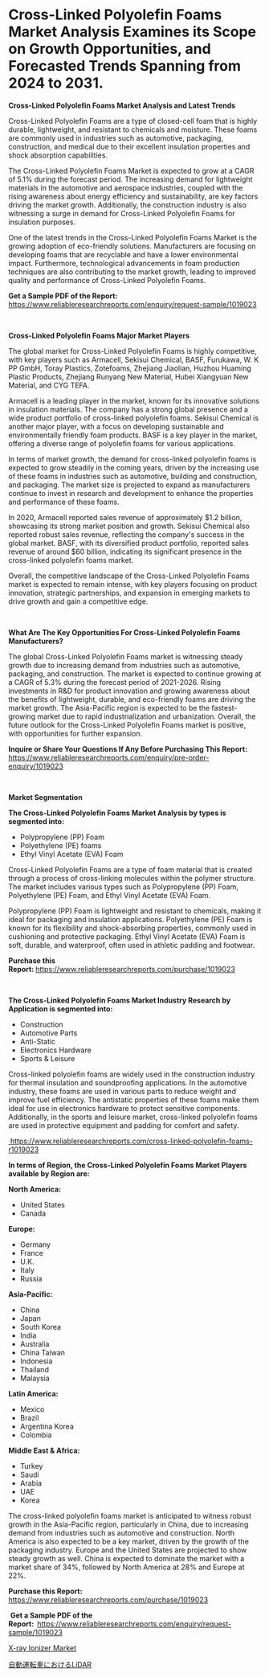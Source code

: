 <p><h1>Cross-Linked Polyolefin Foams Market Analysis Examines its Scope on Growth Opportunities, and Forecasted Trends Spanning from 2024 to 2031.</h1></p><p><strong>Cross-Linked Polyolefin Foams Market Analysis and Latest Trends</strong></p>
<p><p>Cross-Linked Polyolefin Foams are a type of closed-cell foam that is highly durable, lightweight, and resistant to chemicals and moisture. These foams are commonly used in industries such as automotive, packaging, construction, and medical due to their excellent insulation properties and shock absorption capabilities.</p><p>The Cross-Linked Polyolefin Foams Market is expected to grow at a CAGR of 5.1% during the forecast period. The increasing demand for lightweight materials in the automotive and aerospace industries, coupled with the rising awareness about energy efficiency and sustainability, are key factors driving the market growth. Additionally, the construction industry is also witnessing a surge in demand for Cross-Linked Polyolefin Foams for insulation purposes.</p><p>One of the latest trends in the Cross-Linked Polyolefin Foams Market is the growing adoption of eco-friendly solutions. Manufacturers are focusing on developing foams that are recyclable and have a lower environmental impact. Furthermore, technological advancements in foam production techniques are also contributing to the market growth, leading to improved quality and performance of Cross-Linked Polyolefin Foams.</p></p>
<p><strong>Get a Sample PDF of the Report:&nbsp;</strong> <a href="https://www.reliableresearchreports.com/enquiry/request-sample/1019023">https://www.reliableresearchreports.com/enquiry/request-sample/1019023</a></p>
<p>&nbsp;</p>
<p><strong>Cross-Linked Polyolefin Foams Major Market Players</strong></p>
<p><p>The global market for Cross-Linked Polyolefin Foams is highly competitive, with key players such as Armacell, Sekisui Chemical, BASF, Furukawa, W. K PP GmbH, Toray Plastics, Zotefoams, Zhejiang Jiaolian, Huzhou Huaming Plastic Products, Zhejiang Runyang New Material, Hubei Xiangyuan New Material, and CYG TEFA.</p><p>Armacell is a leading player in the market, known for its innovative solutions in insulation materials. The company has a strong global presence and a wide product portfolio of cross-linked polyolefin foams. Sekisui Chemical is another major player, with a focus on developing sustainable and environmentally friendly foam products. BASF is a key player in the market, offering a diverse range of polyolefin foams for various applications.</p><p>In terms of market growth, the demand for cross-linked polyolefin foams is expected to grow steadily in the coming years, driven by the increasing use of these foams in industries such as automotive, building and construction, and packaging. The market size is projected to expand as manufacturers continue to invest in research and development to enhance the properties and performance of these foams.</p><p>In 2020, Armacell reported sales revenue of approximately $1.2 billion, showcasing its strong market position and growth. Sekisui Chemical also reported robust sales revenue, reflecting the company's success in the global market. BASF, with its diversified product portfolio, reported sales revenue of around $60 billion, indicating its significant presence in the cross-linked polyolefin foams market.</p><p>Overall, the competitive landscape of the Cross-Linked Polyolefin Foams market is expected to remain intense, with key players focusing on product innovation, strategic partnerships, and expansion in emerging markets to drive growth and gain a competitive edge.</p></p>
<p>&nbsp;</p>
<p><strong>What Are The Key Opportunities For Cross-Linked Polyolefin Foams Manufacturers?</strong></p>
<p><p>The global Cross-Linked Polyolefin Foams market is witnessing steady growth due to increasing demand from industries such as automotive, packaging, and construction. The market is expected to continue growing at a CAGR of 5.3% during the forecast period of 2021-2026. Rising investments in R&D for product innovation and growing awareness about the benefits of lightweight, durable, and eco-friendly foams are driving the market growth. The Asia-Pacific region is expected to be the fastest-growing market due to rapid industrialization and urbanization. Overall, the future outlook for the Cross-Linked Polyolefin Foams market is positive, with opportunities for further expansion.</p></p>
<p><strong>Inquire or Share Your Questions If Any Before Purchasing This Report:</strong> <a href="https://www.reliableresearchreports.com/enquiry/pre-order-enquiry/1019023">https://www.reliableresearchreports.com/enquiry/pre-order-enquiry/1019023</a></p>
<p>&nbsp;</p>
<p><strong>Market Segmentation</strong></p>
<p><strong>The Cross-Linked Polyolefin Foams Market Analysis by types is segmented into:</strong></p>
<p><ul><li>Polypropylene (PP) Foam</li><li>Polyethylene (PE) foams</li><li>Ethyl Vinyl Acetate (EVA) Foam</li></ul></p>
<p><p>Cross-Linked Polyolefin Foams are a type of foam material that is created through a process of cross-linking molecules within the polymer structure. The market includes various types such as Polypropylene (PP) Foam, Polyethylene (PE) Foam, and Ethyl Vinyl Acetate (EVA) Foam. </p><p>Polypropylene (PP) Foam is lightweight and resistant to chemicals, making it ideal for packaging and insulation applications. Polyethylene (PE) Foam is known for its flexibility and shock-absorbing properties, commonly used in cushioning and protective packaging. Ethyl Vinyl Acetate (EVA) Foam is soft, durable, and waterproof, often used in athletic padding and footwear.</p></p>
<p><strong>Purchase this Report:&nbsp;</strong><a href="https://www.reliableresearchreports.com/purchase/1019023">https://www.reliableresearchreports.com/purchase/1019023</a></p>
<p>&nbsp;</p>
<p><strong>The Cross-Linked Polyolefin Foams Market Industry Research by Application is segmented into:</strong></p>
<p><ul><li>Construction</li><li>Automotive Parts</li><li>Anti-Static</li><li>Electronics Hardware</li><li>Sports & Leisure</li></ul></p>
<p><p>Cross-linked polyolefin foams are widely used in the construction industry for thermal insulation and soundproofing applications. In the automotive industry, these foams are used in various parts to reduce weight and improve fuel efficiency. The antistatic properties of these foams make them ideal for use in electronics hardware to protect sensitive components. Additionally, in the sports and leisure market, cross-linked polyolefin foams are used in protective equipment and padding for comfort and safety.</p></p>
<p><a href="https://www.reliableresearchreports.com/cross-linked-polyolefin-foams-r1019023">&nbsp;https://www.reliableresearchreports.com/cross-linked-polyolefin-foams-r1019023</a></p>
<p><strong>In terms of Region, the Cross-Linked Polyolefin Foams Market Players available by Region are:</strong></p>
<p>
    <p> <strong> North America: </strong>
        <ul>
            <li>United States</li>
            <li>Canada</li>
        </ul>
        </p> 
    <p> <strong> Europe: </strong>
        <ul>
            <li>Germany</li>
            <li>France</li>
            <li>U.K.</li>
            <li>Italy</li>
            <li>Russia</li>
        </ul>
        </p> 
    <p> <strong> Asia-Pacific: </strong>
        <ul>
            <li>China</li>
            <li>Japan</li>
            <li>South Korea</li>
            <li>India</li>
            <li>Australia</li>
            <li>China Taiwan</li>
            <li>Indonesia</li>
            <li>Thailand</li>
            <li>Malaysia</li>
        </ul>
        </p> 
    <p> <strong> Latin America: </strong>
        <ul>
            <li>Mexico</li>
            <li>Brazil</li>
            <li>Argentina Korea</li>
            <li>Colombia</li>
        </ul>
        </p> 
    <p> <strong> Middle East & Africa: </strong>
        <ul>
            <li>Turkey</li>
            <li>Saudi</li>
            <li>Arabia</li>
            <li>UAE</li>
            <li>Korea</li>
        </ul>
    </p>
    </p>
<p><p>The cross-linked polyolefin foams market is anticipated to witness robust growth in the Asia-Pacific region, particularly in China, due to increasing demand from industries such as automotive and construction. North America is also expected to be a key market, driven by the growth of the packaging industry. Europe and the United States are projected to show steady growth as well. China is expected to dominate the market with a market share of 34%, followed by North America at 28% and Europe at 22%.</p></p>
<p><strong>Purchase this Report: </strong><a href="https://www.reliableresearchreports.com/purchase/1019023">https://www.reliableresearchreports.com/purchase/1019023</a></p>
<p>&nbsp;<strong>Get a Sample PDF of the Report:&nbsp;&nbsp;</strong><a href="https://www.reliableresearchreports.com/enquiry/request-sample/1019023">https://www.reliableresearchreports.com/enquiry/request-sample/1019023</a></p>
<p><strong></strong></p>
<p><p><a href="https://github.com/lbird53714/Market-Research-Report-List-4/blob/main/x-ray-ionizer-market.md">X-ray Ionizer Market</a></p><p><a href="https://medium.com/@russellrodriguez2727/%E8%87%AA%E5%8B%95%E8%BB%8A%E5%B8%82%E5%A0%B4%E3%81%AB%E3%81%8A%E3%81%91%E3%82%8Blidar%E3%81%AE%E3%83%AC%E3%83%9D%E3%83%BC%E3%83%88%E3%81%8C%E3%81%93%E3%81%AE%E5%B8%82%E5%A0%B4%E3%81%AE%E6%9C%80%E6%96%B0%E3%81%AE%E3%83%88%E3%83%AC%E3%83%B3%E3%83%89%E3%81%A8%E6%88%90%E9%95%B7%E6%A9%9F%E4%BC%9A%E3%82%92%E6%98%8E%E3%82%89%E3%81%8B%E3%81%AB%E3%81%97%E3%81%A6%E3%81%84%E3%81%BE%E3%81%99-a6b191422325">自動運転車におけるLiDAR</a></p></p>